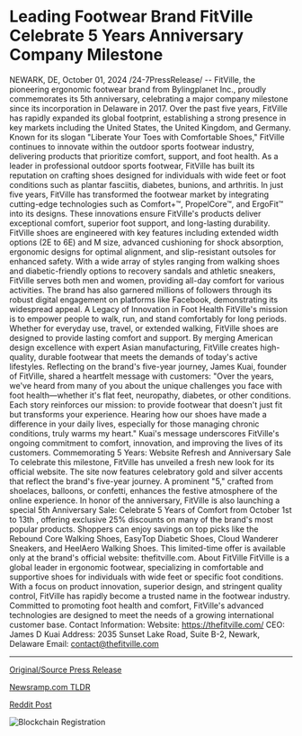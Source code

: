 # Leading Footwear Brand FitVille Celebrate 5 Years Anniversary Company Milestone

NEWARK, DE, October 01, 2024 /24-7PressRelease/ -- FitVille, the pioneering ergonomic footwear brand from Bylingplanet Inc., proudly commemorates its 5th anniversary, celebrating a major company milestone since its incorporation in Delaware in 2017. Over the past five years, FitVille has rapidly expanded its global footprint, establishing a strong presence in key markets including the United States, the United Kingdom, and Germany. Known for its slogan "Liberate Your Toes with Comfortable Shoes," FitVille continues to innovate within the outdoor sports footwear industry, delivering products that prioritize comfort, support, and foot health.  As a leader in professional outdoor sports footwear, FitVille has built its reputation on crafting shoes designed for individuals with wide feet or foot conditions such as plantar fasciitis, diabetes, bunions, and arthritis. In just five years, FitVille has transformed the footwear market by integrating cutting-edge technologies such as Comfort+™, PropelCore™, and ErgoFit™ into its designs. These innovations ensure FitVille's products deliver exceptional comfort, superior foot support, and long-lasting durability.  FitVille shoes are engineered with key features including extended width options (2E to 6E) and M size, advanced cushioning for shock absorption, ergonomic designs for optimal alignment, and slip-resistant outsoles for enhanced safety. With a wide array of styles ranging from walking shoes and diabetic-friendly options to recovery sandals and athletic sneakers, FitVille serves both men and women, providing all-day comfort for various activities. The brand has also garnered millions of followers through its robust digital engagement on platforms like Facebook, demonstrating its widespread appeal.  A Legacy of Innovation in Foot Health FitVille's mission is to empower people to walk, run, and stand comfortably for long periods. Whether for everyday use, travel, or extended walking, FitVille shoes are designed to provide lasting comfort and support. By merging American design excellence with expert Asian manufacturing, FitVille creates high-quality, durable footwear that meets the demands of today's active lifestyles.  Reflecting on the brand's five-year journey, James Kuai, founder of FitVille, shared a heartfelt message with customers: "Over the years, we've heard from many of you about the unique challenges you face with foot health—whether it's flat feet, neuropathy, diabetes, or other conditions. Each story reinforces our mission: to provide footwear that doesn't just fit but transforms your experience. Hearing how our shoes have made a difference in your daily lives, especially for those managing chronic conditions, truly warms my heart." Kuai's message underscores FitVille's ongoing commitment to comfort, innovation, and improving the lives of its customers.  Commemorating 5 Years: Website Refresh and Anniversary Sale To celebrate this milestone, FitVille has unveiled a fresh new look for its official website. The site now features celebratory gold and silver accents that reflect the brand's five-year journey. A prominent "5," crafted from shoelaces, balloons, or confetti, enhances the festive atmosphere of the online experience.  In honor of the anniversary, FitVille is also launching a special 5th Anniversary Sale: Celebrate 5 Years of Comfort from October 1st to 13th , offering exclusive 25% discounts on many of the brand's most popular products. Shoppers can enjoy savings on top picks like the Rebound Core Walking Shoes, EasyTop Diabetic Shoes, Cloud Wanderer Sneakers, and HeelAero Walking Shoes. This limited-time offer is available only at the brand's official website: thefitville.com.  About FitVille FitVille is a global leader in ergonomic footwear, specializing in comfortable and supportive shoes for individuals with wide feet or specific foot conditions. With a focus on product innovation, superior design, and stringent quality control, FitVille has rapidly become a trusted name in the footwear industry. Committed to promoting foot health and comfort, FitVille's advanced technologies are designed to meet the needs of a growing international customer base.  Contact Information: Website: https://thefitville.com/ CEO: James D Kuai Address: 2035 Sunset Lake Road, Suite B-2, Newark, Delaware Email: contact@thefitville.com 

---

[Original/Source Press Release](https://www.24-7pressrelease.com/press-release/514759/leading-footwear-brand-fitville-celebrate-5-years-anniversary-company-milestone)
                    

[Newsramp.com TLDR](https://newsramp.com/curated-news/fitville-celebrates-5th-anniversary-with-website-refresh-and-special-sale/a9735072bc89a892ffdeae0ca3fab70c) 

 



[Reddit Post](https://www.reddit.com/r/newsramp/comments/1fti7fi/fitville_celebrates_5th_anniversary_with_website/) 



![Blockchain Registration](https://cdn.newsramp.app/24-7PressRelease/qrcode/2410/1/nino2Dbl.webp)